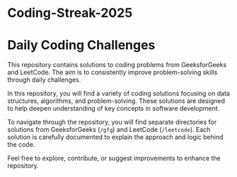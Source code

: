 # Coding-Streak-2025
# Daily Coding Challenges

This repository contains solutions to coding problems from GeeksforGeeks and LeetCode. The aim is to consistently improve problem-solving skills through daily challenges.

In this repository, you will find a variety of coding solutions focusing on data structures, algorithms, and problem-solving. These solutions are designed to help deepen understanding of key concepts in software development.

To navigate through the repository, you will find separate directories for solutions from GeeksforGeeks (`/gfg`) and LeetCode (`/leetcode`). Each solution is carefully documented to explain the approach and logic behind the code.

Feel free to explore, contribute, or suggest improvements to enhance the repository.
